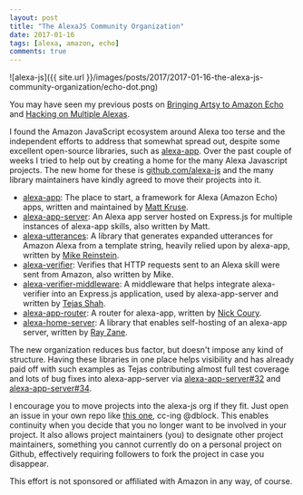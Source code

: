 ```yaml
---
layout: post
title: "The AlexaJS Community Organization"
date: 2017-01-16
tags: [alexa, amazon, echo]
comments: true
---
```

![alexa-js]({{ site.url }}/images/posts/2017/2017-01-16-the-alexa-js-community-organization/echo-dot.png)

You may have seen my previous posts on [Bringing Artsy to Amazon Echo](https://artsy.github.io/blog/2016/11/30/bringing-artsy-to-amazon-echo-alexa) and [Hacking on Multiple Alexas](/2016/12/15/hacking-on-multiple-amazon-echo-alexas.html).

I found the Amazon JavaScript ecosystem around Alexa too terse and the independent efforts to address that somewhat spread out, despite some excellent open-source libraries, such as [alexa-app](https://github.com/alexa-js/alexa-app). Over the past couple of weeks I tried to help out by creating a home for the many Alexa Javascript projects. The new home for these is [github.com/alexa-js](https://github.com/alexa-js) and the many library maintainers have kindly agreed to move their projects into it.

* [alexa-app](https://github.com/alexa-js/alexa-app): The place to start, a framework for Alexa (Amazon Echo) apps, written and maintained by [Matt Kruse](https://github.com/matt-kruse).
* [alexa-app-server](https://github.com/alexa-js/alexa-app-server): An Alexa app server hosted on Express.js for multiple instances of alexa-app skills, also written by Matt.
* [alexa-utterances](https://github.com/alexa-js/alexa-utterances): A library that generates expanded utterances for Amazon Alexa from a template string, heavily relied upon by alexa-app, written by [Mike Reinstein](https://github.com/mreinstein).
* [alexa-verifier](https://github.com/alexa-js/alexa-verifier): Verifies that HTTP requests sent to an Alexa skill were sent from Amazon, also written by Mike.
* [alexa-verifier-middleware](https://github.com/alexa-js/alexa-verifier-middleware): A middleware that helps integrate alexa-verifier into an Express.js application, used by alexa-app-server and written by [Tejas Shah](https://github.com/tejashah88).
* [alexa-app-router](https://github.com/alexa-js/alexa-app-router): A router for alexa-app, written by [Nick Coury](https://github.com/nickcoury).
* [alexa-home-server](https://github.com/alexa-js/alexa-home-server): A library that enables self-hosting of an alexa-app server, written by [Ray Zane](https://github.com/rzane).

The new organization reduces bus factor, but doesn't impose any kind of structure. Having these libraries in one place helps visibility and has already paid off with such examples as Tejas contributing almost full test coverage and lots of bug fixes into alexa-app-server via [alexa-app-server#32](https://github.com/alexa-js/alexa-app-server/pull/32) and [alexa-app-server#34](https://github.com/alexa-js/alexa-app-server/pull/34).

I encourage you to move projects into the alexa-js org if they fit. Just open an issue in your own repo like [this one](https://github.com/alexa-js/alexa-utterances/issues/18), cc-ing @dblock. This enables continuity when you decide that you no longer want to be involved in your project. It also allows project maintainers (you) to designate other project maintainers, something you cannot currently do on a personal project on Github, effectively requiring followers to fork the project in case you disappear.

This effort is not sponsored or affiliated with Amazon in any way, of course.
